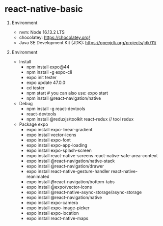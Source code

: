 # react-native-basic

1. Environment
   - nvm: Node 16.13.2 LTS
   - chocolatey: https://chocolatey.org/
   - Java SE Development Kit (JDK): https://openjdk.org/projects/jdk/11/

2. Environment
   - Install
     - npm install expo@44
     - npm install -g expo-cli
     - expo init tester
     - expo update 47.0.0
     - cd tester
     - npm start # you can also use: expo start
     - npm install @react-navigation/native
   - Debug
     - npm install -g react-devtools
     - react-devtools
     - npm install @reduxjs/toolkit react-redux // tool redux
   - Package expo
     - expo install expo-linear-gradient
     - expo install vector-icons
     - expo install expo-font
     - expo install expo-app-loading
     - expo install expo-splash-screen
     - expo install react-native-screens react-native-safe-area-context
     - expo install @react-navigation/native-stack
     - expo install @react-navigation/drawer
     - expo install react-native-gesture-handler react-native-reanimated
     - expo install @react-navigation/bottom-tabs
     - expo install @expo/vector-icons
     - expo install @react-native-async-storage/async-storage
     - expo install @react-navigation/native
     - expo install expo-camera
     - expo install expo-image-picker
     - expo install expo-location
     - expo install react-native-maps

